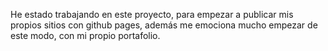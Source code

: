He estado trabajando en este proyecto, para empezar a publicar mis propios sitios con github pages, además me emociona mucho empezar de este modo, con mi propio portafolio.
